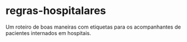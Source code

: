 # regras-hospitalares
Um roteiro de boas maneiras com etiquetas para os acompanhantes de pacientes internados em hospitais.
